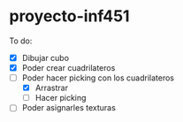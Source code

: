 # proyecto-inf451

To do:
- [x] Dibujar cubo
- [x] Poder crear cuadrilateros
- [ ] Poder hacer picking con los cuadrilateros
    - [x] Arrastrar
    - [ ] Hacer picking
- [ ] Poder asignarles texturas
